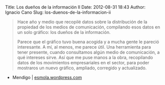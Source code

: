 Title: Los dueños de la información II
Date: 2012-08-31 18:43
Author: Ignacio Cano
Slug: los-duenos-de-la-informacion-ii

> Hace año y medio que recopilé datos sobre la distribución de la
> propiedad de los medios de comunicación, compilando esos datos en un
> solo gráfico: los dueños de la información.
>
> Parece que el gráfico tuvo buena acogida y a mucha gente le pareció
> interesante. A mí, al menos, me parece útil. Una herramienta para
> tener presente, cuando consultamos algún medio de comunicación, a qué
> intereses sirve. Así que me puse manos a la obra, recopilando datos de
> los movimientos empresariales en el sector, para poder mostraros un
> nuevo gráfico, ampliado, corregido y actualizado.

- Mendigo | [esmola.wordpress.com][]

  [esmola.wordpress.com]: http://esmola.wordpress.com/2012/07/09/los-duenos-de-la-informacion-ii/
    "Los dueños de la información II"
